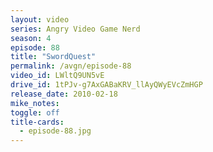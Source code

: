 ```yaml
---
layout: video
series: Angry Video Game Nerd
season: 4
episode: 88
title: "SwordQuest"
permalink: /avgn/episode-88
video_id: LWltQ9UN5vE
drive_id: 1tPJv-g7AxGABaKRV_llAyQWyEVcZmHGP
release_date: 2010-02-18
mike_notes:
toggle: off
title-cards:
  - episode-88.jpg
---
```

